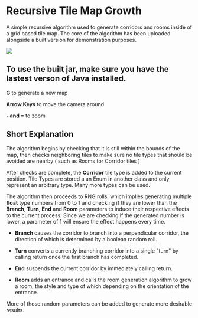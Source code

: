 # Recursive Tile Map Growth

A simple recursive algorithm used to generate corridors and rooms inside of a grid based tile map. 
The core of the algorithm has been uploaded alongside a built version for demonstration purposes.

![](http://i.imgur.com/TEuDaw9.png)


## To use the built jar, make sure you have the lastest verson of Java installed.

**G** to generate a new map

**Arrow Keys** to move the camera around

**- and =** to zoom

## Short Explanation

The algorithm begins by checking that it is still within the bounds of the map, then checks neighboring tiles to make sure no tile types that should be avoided are nearby ( such as Rooms for Corridor tiles )

After checks are complete, the **Corridor** tile type is added to the current position. Tile Types are stored a an Enum in another class and only represent an arbitrary type. Many more types can be used.

The algorithm then proceeds to RNG rolls, which implies generating multiple **float** type numbers from 0 to 1 and checking if they are lower than the **Branch**, **Turn**, **End** and **Room** parameters to induce their respective effects to the current process. Since we are checking if the generated number is lower, a parameter of 1 will ensure the effect happens every time.

- **Branch** causes the corridor to branch into a perpendicular corridor, the direction of which is determined by a boolean random roll.

- **Turn** converts a currently branching corridor into a single "turn" by calling return once the first branch has completed.

- **End** suspends the current corridor by immediately calling return.

- **Room** adds an entrance and calls the room generation algorithm to grow a room, the style and type of which depending on the orientation of the entrance.

More of those random parameters can be added to generate more desirable results.
